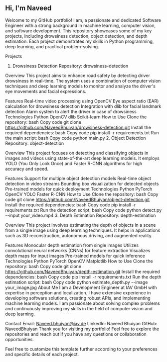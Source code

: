 ## Hi, I'm Naveed

Welcome to my GitHub portfolio! I am, a passionate and dedicated Software Engineer with a strong background in machine learning, computer vision, and software development. This repository showcases some of my key projects, including drowsiness detection, object detection, and depth estimation. Each project demonstrates my skills in Python programming, deep learning, and practical problem-solving.

Projects
1. Drowsiness Detection
Repository: drowsiness-detection

Overview
This project aims to enhance road safety by detecting driver drowsiness in real-time. The system uses a combination of computer vision techniques and deep learning models to monitor and analyze the driver's eye movements and facial expressions.

Features
Real-time video processing using OpenCV
Eye aspect ratio (EAR) calculation for drowsiness detection
Integration with dlib for facial landmark detection
Alarm system to alert the driver in case of drowsiness
Technologies
Python
OpenCV
dlib
Scikit-learn
How to Use
Clone the repository:
bash
Copy code
git clone https://github.com/NaveedBhuiyan/drowsiness-detection.git
Install the required dependencies:
bash
Copy code
pip install -r requirements.txt
Run the main script:
bash
Copy code
python main.py
2. Object Detection
Repository: object-detection

Overview
This project focuses on detecting and classifying objects in images and videos using state-of-the-art deep learning models. It employs YOLO (You Only Look Once) and Faster R-CNN algorithms for high accuracy and speed.

Features
Support for multiple object detection models
Real-time object detection in video streams
Bounding box visualization for detected objects
Pre-trained models for quick deployment
Technologies
Python
PyTorch
OpenCV
YOLO
Faster R-CNN
How to Use
Clone the repository:
bash
Copy code
git clone https://github.com/NaveedBhuiyan/object-detection.git
Install the required dependencies:
bash
Copy code
pip install -r requirements.txt
Run the detection script:
bash
Copy code
python detect.py --input your_video.mp4
3. Depth Estimation
Repository: depth-estimation

Overview
This project involves estimating the depth of objects in a scene from a single image using deep learning techniques. It helps in applications such as 3D reconstruction, autonomous driving, and augmented reality.

Features
Monocular depth estimation from single images
Utilizes convolutional neural networks (CNNs) for feature extraction
Visualizes depth maps for input images
Pre-trained models for quick inference
Technologies
Python
PyTorch
OpenCV
Matplotlib
How to Use
Clone the repository:
bash
Copy code
git clone https://github.com/NaveedBhuiyan/depth-estimation.git
Install the required dependencies:
bash
Copy code
pip install -r requirements.txt
Run the depth estimation script:
bash
Copy code
python estimate_depth.py --image your_image.jpg
About Me
I am a Development Engineer at IAV GmbH with expertise in perception and localization. I have extensive experience in developing software solutions, creating robust APIs, and implementing machine learning models. I am passionate about solving complex problems and continuously improving my skills in the field of computer vision and deep learning.

Contact
Email: Naveed.bhuiyan@iav.de
LinkedIn: Naveed Bhuiyan
GitHub: NaveedBhuiyan
Thank you for visiting my portfolio! Feel free to explore the repositories and reach out if you have any questions or collaboration opportunities.

Feel free to customize this template further according to your preferences and specific details of each project.










<!--
**NaveedBhuiyan/NaveedBhuiyan** is a ✨ _special_ ✨ repository because its `README.md` (this file) appears on your GitHub profile.

Here are some ideas to get you started:

- 🔭 I’m currently working on ...
- 🌱 I’m currently learning ...
- 👯 I’m looking to collaborate on ...
- 🤔 I’m looking for help with ...
- 💬 Ask me about ...
- 📫 How to reach me: ...
- 😄 Pronouns: ...
- ⚡ Fun fact: ...
-->
